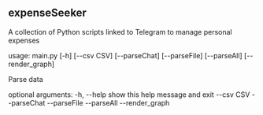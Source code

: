## expenseSeeker
A collection of Python scripts linked to Telegram to manage personal expenses

usage: main.py [-h] [--csv CSV] [--parseChat] [--parseFile] [--parseAll] [--render_graph]

Parse data

optional arguments:
  -h, --help      show this help message and exit
  --csv CSV
  --parseChat
  --parseFile
  --parseAll
  --render_graph
